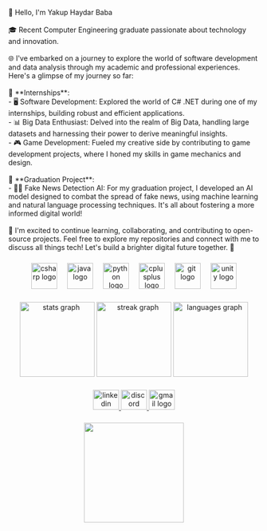 <p align="left">👋 Hello, I'm Yakup Haydar Baba<br><br>🎓 Recent Computer Engineering graduate passionate about technology and innovation.<br><br>🌐 I've embarked on a journey to explore the world of software development and data analysis through my academic and professional experiences. Here's a glimpse of my journey so far:<br><br>💼 **Internships**: <br>- 🖥️ Software Development: Explored the world of C# .NET during one of my internships, building robust and efficient applications.<br>- 📊 Big Data Enthusiast: Delved into the realm of Big Data, handling large datasets and harnessing their power to derive meaningful insights.<br>- 🎮 Game Development: Fueled my creative side by contributing to game development projects, where I honed my skills in game mechanics and design.<br><br>🧠 **Graduation Project**: <br>- 🕵️‍♂️ Fake News Detection AI: For my graduation project, I developed an AI model designed to combat the spread of fake news, using machine learning and natural language processing techniques. It's all about fostering a more informed digital world!<br><br>🚀 I'm excited to continue learning, collaborating, and contributing to open-source projects. Feel free to explore my repositories and connect with me to discuss all things tech! Let's build a brighter digital future together. 🌟</p>

###

<div align="center">
  <img src="https://cdn.jsdelivr.net/gh/devicons/devicon/icons/csharp/csharp-line.svg" height="52" alt="csharp logo"  />
  <img width="12" />
  <img src="https://cdn.jsdelivr.net/gh/devicons/devicon/icons/java/java-plain-wordmark.svg" height="52" alt="java logo"  />
  <img width="12" />
  <img src="https://cdn.jsdelivr.net/gh/devicons/devicon/icons/python/python-original.svg" height="52" alt="python logo"  />
  <img width="12" />
  <img src="https://cdn.jsdelivr.net/gh/devicons/devicon/icons/cplusplus/cplusplus-line.svg" height="52" alt="cplusplus logo"  />
  <img width="12" />
  <img src="https://cdn.jsdelivr.net/gh/devicons/devicon/icons/git/git-plain-wordmark.svg" height="52" alt="git logo"  />
  <img width="12" />
  <img src="https://cdn.jsdelivr.net/gh/devicons/devicon/icons/unity/unity-original-wordmark.svg" height="52" alt="unity logo"  />
</div>

###

<div align="center">
  <img src="https://github-readme-stats.vercel.app/api?username=YakupHaydarBaba&hide_title=false&hide_rank=false&show_icons=true&include_all_commits=true&count_private=true&disable_animations=false&theme=dark&locale=en&hide_border=true&order=1" height="150" alt="stats graph"  />
  <img src="https://streak-stats.demolab.com?user=YakupHaydarBaba&locale=en&mode=daily&theme=dark&hide_border=true&border_radius=5&date_format=j M[ Y]&order=3" height="150" alt="streak graph"  />
  <img src="https://github-readme-stats.vercel.app/api/top-langs?username=YakupHaydarBaba&locale=en&hide_title=false&layout=compact&card_width=320&langs_count=5&theme=dark&hide_border=true&order=2" height="150" alt="languages graph"  />
</div>

###

<div align="center">
  <a href="https://www.linkedin.com/in/yakuphaydarbaba/" target="_blank">
    <img src="https://raw.githubusercontent.com/maurodesouza/profile-readme-generator/master/src/assets/icons/social/linkedin/default.svg" width="52" height="40" alt="linkedin logo"  />
  </a>
  <a href="johnreese__" target="_blank">
    <img src="https://raw.githubusercontent.com/maurodesouza/profile-readme-generator/master/src/assets/icons/social/discord/default.svg" width="52" height="40" alt="discord logo"  />
  </a>
  <a href="babayakup64@gmail.com" target="_blank">
    <img src="https://raw.githubusercontent.com/maurodesouza/profile-readme-generator/master/src/assets/icons/social/gmail/default.svg" width="52" height="40" alt="gmail logo"  />
  </a>
</div>

###

<div align="center">
  <img height="200" src="https://pin.it/6gZJNco"  />
</div>

###
